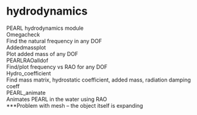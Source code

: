 # hydrodynamics
PEARL hydrodynamics module  
Omegacheck  
 Find the natural frequency in any DOF    
Addedmassplot   
 Plot added mass of any DOF    
PEARLRAOalldof  
 Find/plot frequency vs RAO for any DOF    
Hydro_coefficient  
 Find mass matrix, hydrostatic coefficient, added mass, radiation damping coeff    
PEARL_animate  
 Animates PEARL in the water using RAO  
 ***Problem with mesh – the object itself is expanding

